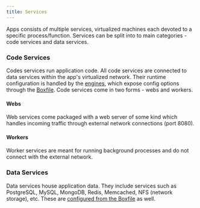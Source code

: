 ```yaml
---
title: Services
---
```


Apps consists of multiple services, virtualized machines each devoted to a specific process/function. Services can be split into to main categories - code services and data services.

### Code Services
Codes services run application code. All code services are connected to data services within the app's virtualized network. Their runtime configuration is handled by the [engines](/getting-started/engines/), which expose config options through the [Boxfile](/getting-started/boxfile/). Code services come in two forms - webs and workers.

#### Webs
Web services come packaged with a web server of some kind which handles incoming traffic through external network connections (port 8080).

#### Workers
Worker services are meant for running background processes and do not connect with the external network.

### Data Services
Data services house application data. They include services such as PostgreSQL, MySQL, MongoDB, Redis, Memcached, NFS (network storage), etc. These are [configured from the Boxfile](/boxfile/services/) as well.
